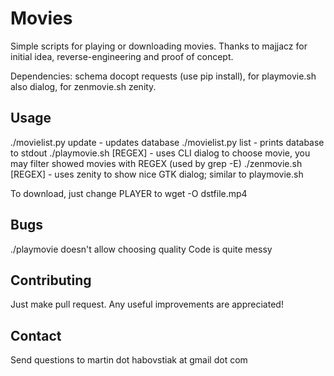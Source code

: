 Movies
======

Simple scripts for playing or downloading movies. Thanks to majjacz for initial idea, reverse-engineering and proof of concept.

Dependencies: schema docopt requests (use pip install), for playmovie.sh also dialog, for zenmovie.sh zenity.

Usage
-----
./movielist.py update - updates database
./movielist.py list - prints database to stdout
./playmovie.sh [REGEX] - uses CLI dialog to choose movie, you may filter showed movies with REGEX (used by grep -E)
./zenmovie.sh [REGEX] - uses zenity to show nice GTK dialog; similar to playmovie.sh

To download, just change PLAYER to wget -O dstfile.mp4

Bugs
----
./playmovie doesn't allow choosing quality
Code is quite messy

Contributing
------------
Just make pull request. Any useful improvements are appreciated!

Contact
-------

Send questions to martin dot habovstiak at gmail dot com
